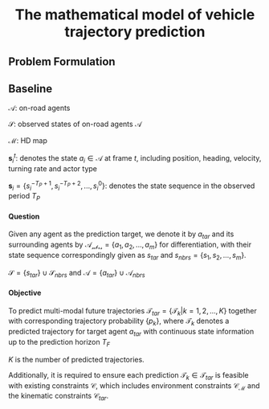 # <center>The mathematical model of vehicle trajectory prediction</center>

## Problem Formulation

## Baseline

$\mathcal{A}$: on-road agents

$\mathcal{S}$: observed states of on-road agents $\mathcal{A}$

$\mathcal{M}$: HD map

$\mathbf{s}_i^t$: denotes the state $a_i \in \mathcal{A}$ at frame $t$, including position, heading, velocity, turning rate and actor type

$\mathbf{s}_i=\{s_i^{-T_P+1}, s_i^{-T_P+2},...,s_i^0\}$: denotes the state sequence in the observed period $T_P$

#### Question

Given any agent as the prediction target, we denote it by $a_{tar}$ and its surrounding agents by $\mathcal{A_{nbrs}}=\{a_1, a_2,...,a_m\}$ for differentiation, with their state sequence correspondingly given as $s_{tar}$ and $s_{nbrs}=\{s_1, s_2,...,s_m\}$.

$\mathcal{S}=\{s_{tar}\} \cup \mathcal{S}_{nbrs}$ and $\mathcal{A}=\{a_{tar}\} \cup \mathcal{A}_{nbrs}$

#### Objective

To predict multi-modal future trajectories $\mathcal{T}_{tar}=\{\mathcal{T}_k|k=1,2,...,K\}$ together with corresponding trajectory probability $\{p_k\}$, where $\mathcal{T}_k$ denotes a predicted trajectory for target agent $a_{tar}$ with continuous state information up to the prediction horizon $T_{F}$

$K$ is the number of predicted trajectories.

Additionally, it is required to ensure each prediction $\mathcal{T}_{k}\in \mathcal{T}_{tar}$ is feasible with existing constraints $\mathcal{C}$, which includes environment constraints $\mathcal{C}_{\mathcal{M}}$ and the kinematic constraints $\mathcal{C}_{tar}$.


